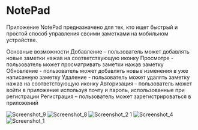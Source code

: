 # NotePad

Приложение NotePad предназначено для тех, кто ищет быстрый и простой способ управления своими заметками на мобильном устройстве.

Основные возможности 
Добавление – пользователь может добавлять новые заметки нажав на соответствующую иконку
Просмотре - пользователь может просматривать заметки нажав заметку
Обновление - пользователь может добавлять новые изменения в уже написанную заметку 
Удаление - пользователь может удалять заметку нажав на соответствующую иконку
Авторизация -  пользователь может войти в приложение используя почту и пароль, использованные при регистрации
Регистрация – пользователь может зарегистрироваться в приложений

![Screenshot_9](https://user-images.githubusercontent.com/117023024/234326104-15fd58f2-baf9-410a-a1cb-a2119a12ad7f.png)
![Screenshot_8](https://user-images.githubusercontent.com/117023024/234326115-2d8f3514-94d6-44ed-812f-6f825dcc433e.png)
![Screenshot_2 1](https://user-images.githubusercontent.com/117023024/234326146-3ef967ce-332b-4f30-ac80-992a98f9df91.png)
![Screenshot_4](https://user-images.githubusercontent.com/117023024/234326171-a6d2918f-b372-4372-984f-b4e04fe9143d.png)
![Screenshot_1](https://user-images.githubusercontent.com/117023024/234326294-3c5a0909-3c9d-46d7-89f8-61638809fc1e.png)


